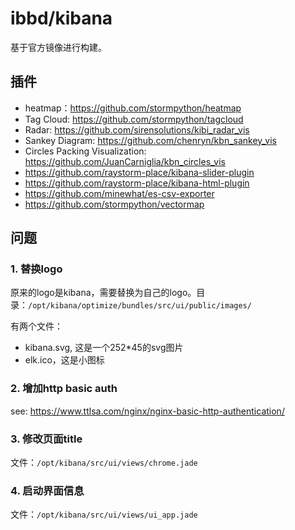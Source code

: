 # ibbd/kibana

基于官方镜像进行构建。

## 插件

- heatmap：https://github.com/stormpython/heatmap 
- Tag Cloud: https://github.com/stormpython/tagcloud
- Radar: https://github.com/sirensolutions/kibi_radar_vis
- Sankey Diagram: https://github.com/chenryn/kbn_sankey_vis 
- Circles Packing Visualization: https://github.com/JuanCarniglia/kbn_circles_vis
- https://github.com/raystorm-place/kibana-slider-plugin
- https://github.com/raystorm-place/kibana-html-plugin
- https://github.com/minewhat/es-csv-exporter
- https://github.com/stormpython/vectormap

## 问题

### 1. 替换logo

原来的logo是kibana，需要替换为自己的logo。目录：`/opt/kibana/optimize/bundles/src/ui/public/images/`

有两个文件：

- kibana.svg, 这是一个252*45的svg图片
- elk.ico，这是小图标

### 2. 增加http basic auth

see: https://www.ttlsa.com/nginx/nginx-basic-http-authentication/

### 3. 修改页面title

文件：`/opt/kibana/src/ui/views/chrome.jade`

### 4. 启动界面信息

文件：`/opt/kibana/src/ui/views/ui_app.jade`


